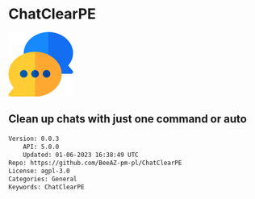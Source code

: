 # ChatClearPE
<img src="https://raw.githubusercontent.com/BeeAZ-pm-pl/ChatClearPE/0bef584655f135ad4f9f2b01ecccfd799f5c17c1/icon.png" width="128" height="128" />

## Clean up chats with just one command or auto
```properties
Version: 0.0.3
    API: 5.0.0
    Updated: 01-06-2023 16:38:49 UTC
Repo: https://github.com/BeeAZ-pm-pl/ChatClearPE
License: agpl-3.0
Categories: General
Keywords: ChatClearPE
```
